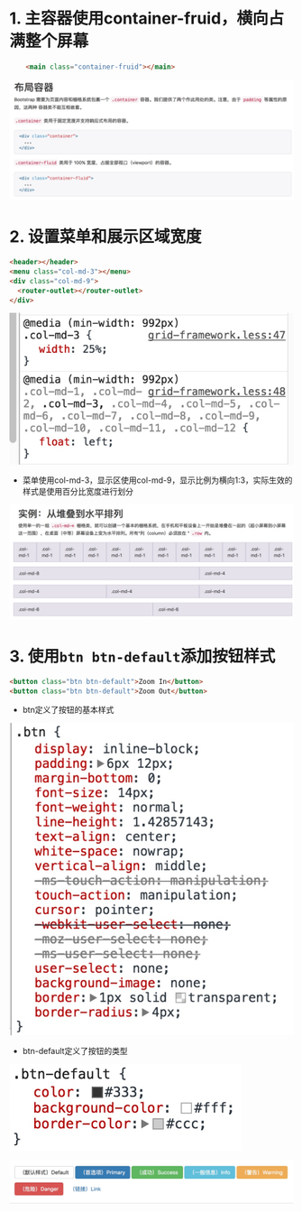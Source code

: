 # 1. 主容器使用container-fruid，横向占满整个屏幕
```html
    <main class="container-fruid"></main>
```

![](./_image/2017-03-04-00-03-28.jpg)

# 2. 设置菜单和展示区域宽度
```html
<header></header>
<menu class="col-md-3"></menu>
<div class="col-md-9">
  <router-outlet></router-outlet>
</div>
```

![](./_image/2017-03-04-00-05-18.jpg)

- 菜单使用col-md-3，显示区使用col-md-9，显示比例为横向1:3，实际生效的样式是使用百分比宽度进行划分

![](./_image/2017-03-04-00-06-54.jpg)
# 3. 使用`btn btn-default`添加按钮样式
```html
<button class="btn btn-default">Zoom In</button>
<button class="btn btn-default">Zoom Out</button>
```
- btn定义了按钮的基本样式

![](./_image/2017-03-04-00-19-25.jpg)

- btn-default定义了按钮的类型

![](./_image/2017-03-04-00-19-52.jpg)


![](./_image/2017-03-04-00-20-04.jpg)
